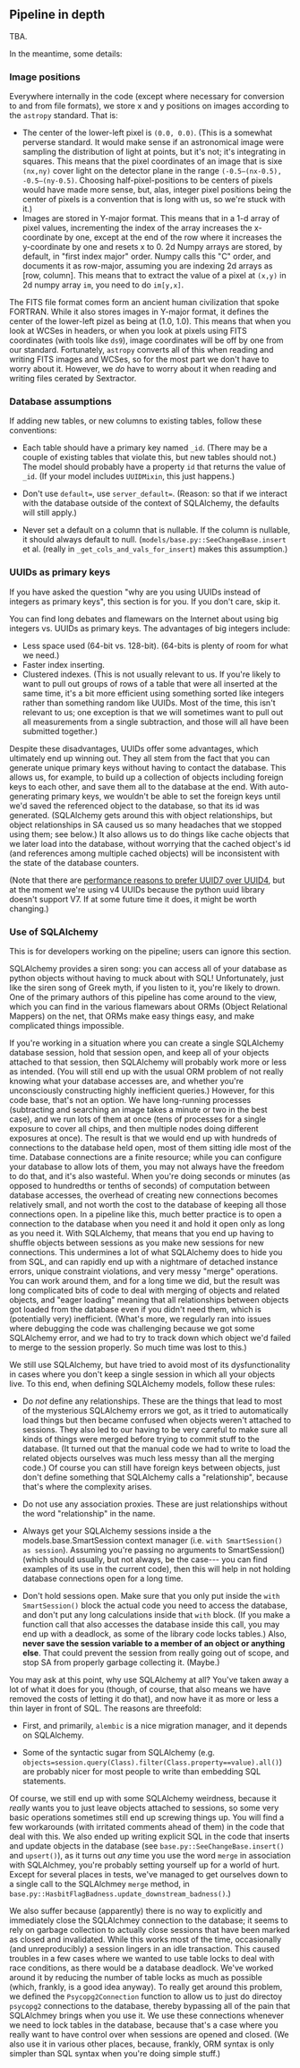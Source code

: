## Pipeline in depth

TBA.

In the meantime, some details:

### Image positions

Everywhere internally in the code (except where necessary for conversion to and from file formats), we store x and y positions on images according to the `astropy` standard.  That is:

* The center of the lower-left pixel is `(0.0, 0.0)`.  (This is a somewhat perverse standard.  It would make sense if an astronomical image were sampling the distribution of light at points, but it's not; it's integrating in squares.  This means that the pixel coordinates of an image that is sixe `(nx,ny)` cover light on the detector plane in the range `(-0.5–(nx-0.5), -0.5–(ny-0.5)`.  Choosing half-pixel-positions to be centers of pixels would have made more sense, but, alas, integer pixel positions being the center of pixels is a convention that is long with us, so we're stuck with it.)
* Images are stored in Y-major format.  This means that in a 1-d array of pixel values, incrementing the index of the array increases the x-coordinate by one, except at the end of the row where it increases the y-coordinate by one and resets x to 0.  2d Numpy arrays are stored, by default, in "first index major" order.  Numpy calls this "C" order, and documents it as row-major, assuming you are indexing 2d arrays as [row, column].  This means that to extract the value of a pixel at `(x,y)` in 2d numpy array `im`, you need to do `im[y,x]`.

The FITS file format comes form an ancient human civilization that spoke FORTRAN.  While it also stores images in Y-major format, it defines the center of the lower-left pizel as being at (1.0, 1.0).  This means that when you look at WCSes in headers, or when you look at pixels using FITS coordinates (with tools like `ds9`), image coordinates will be off by one from our standard.  Fortunately, `astropy` converts all of this when reading and writing FITS images and WCSes, so for the most part we don't have to worry about it.  However, we _do_ have to worry about it when reading and writing files cerated by Sextractor.

### Database assumptions

If adding new tables, or new columns to existing tables, follow these conventions:

* Each table should have a primary key named `_id`.  (There may be a couple of existing tables that violate this, but new tables should not.)  The model should probably have a property `id` that returns the value of `_id`.  (If your model includes `UUIDMixin`, this just happens.)

* Don't use `default=`, use `server_default=`.  (Reason: so that if we interact with the database outside of the context of SQLAlchemy, the defaults will still apply.)

* Never set a default on a column that is nullable.  If the column is nullable, it should always default to null.  (`models/base.py::SeeChangeBase.insert` et al. (really in `_get_cols_and_vals_for_insert`) makes this assumption.)

### UUIDs as primary keys

If you have asked the question "why are you using UUIDs instead of integers as primary keys", this section is for you.  If you don't care, skip it.

You can find long debates and flamewars on the Internet about using big integers vs. UUIDs as primary keys. The advantages of big integers include:

* Less space used (64-bit vs. 128-bit). (64-bits is plenty of room for what we need.)
* Faster index inserting.
* Clustered indexes. (This is not usually relevant to us. If you're likely to want to pull out groups of rows of a table that were all inserted at the same time, it's a bit more efficient using something sorted like integers rather than something random like UUIDs. Most of the time, this isn't relevant to us; one exception is that we will sometimes want to pull out all measurements from a single subtraction, and those will all have been submitted together.)

Despite these disadvantages, UUIDs offer some advantages, which ultimately end up winning out. They all stem from the fact that you can generate unique primary keys without having to contact the database. This allows us, for example, to build up a collection of objects including foreign keys to each other, and save them all to the database at the end. With auto-generating primary keys, we wouldn't be able to set the foreign keys until we'd saved the referenced object to the database, so that its id was generated. (SQLAlchemy gets around this with object relationships, but object relationships in SA caused us so many headaches that we stopped using them; see below.)  It also allows us to do things like cache objects that we later load into the database, without worrying that the cached object's id (and references among multiple cached objects) will be inconsistent with the state of the database counters.

(Note that there are [performance reasons to prefer UUID7 over UUID4](https://ardentperf.com/2024/02/03/uuid-benchmark-war/), but at the moment we're using v4 UUIDs because the python uuid library doesn't support V7.  If at some future time it does, it might be worth changing.)

### Use of SQLAlchemy

This is for developers working on the pipeline; users can ignore this section.

SQLAlchemy provides a siren song: you can access all of your database as python objects without having to muck about with SQL!  Unfortunately, just like the siren song of Greek myth, if you listen to it, you're likely to drown. One of the primary authors of this pipeline has come around to the view, which you can find in the various flamewars about ORMs (Object Relational Mappers) on the net, that ORMs make easy things easy, and make complicated things impossible.

If you're working in a situation where you can create a single SQLAlchemy database session, hold that session open, and keep all of your objects attached to that session, then SQLAlchemy will probably work more or less as intended. (You will still end up with the usual ORM problem of not really knowing what your database accesses are, and whether you're unconsciously constructing highly inefficient queries.)  However, for this code base, that's not an option. We have long-running processes (subtracting and searching an image takes a minute or two in the best case), and we run lots of them at once (tens of processes for a single exposure to cover all chips, and then multiple nodes doing different exposures at once). The result is that we would end up with hundreds of connections to the database held open, most of them sitting idle most of the time. Database connections are a finite resource; while you can configure your database to allow lots of them, you may not always have the freedom to do that, and it's also wasteful. When you're doing seconds or minutes (as opposed to hundredths or tenths of seconds) of computation between database accesses, the overhead of creating new connections becomes relatively small, and not worth the cost to the database of keeping all those connections open. In a pipeline like this, much better practice is to open a connection to the database when you need it and hold it open only as long as you need it. With SQLAlchemy, that means that you end up having to shuffle objects between sessions as you make new sessions for new connections.  This undermines a lot of what SQLAlchemy does to hide you from SQL, and can rapidly end up with a nightmare of detached instance errors, unique constraint violations, and very messy "merge" operations. You can work around them, and for a long time we did, but the result was long complicated bits of code to deal with merging of objects and related objects, and "eager loading" meaning that all relationships between objects got loaded from the database even if you didn't need them, which is (potentially very) inefficient. (What's more, we regularly ran into issues where debugging the code was challenging because we got some SQLAlchemy error, and we had to try to track down which object we'd failed to merge to the session properly. So much time was lost to this.)

We still use SQLAlchemy, but have tried to avoid most of its dysfunctionality in cases where you don't keep a single session in which all your objects live. To this end, when defining SQLAlchemy models, follow these rules:

* Do _not_ define any relationships. These are the things that lead to most of the mysterious SQLAlchemy errors we got, as it tried to automatically load things but then became confused when objects weren't attached to sessions. They also led to our having to be very careful to make sure all kinds of things were merged before trying to commit stuff to the database. (It turned out that the manual code we had to write to load the related objects ourselves was much less messy than all the merging code.)  Of course you can still have foreign keys between objects, just don't define something that SQLAlchemy calls a "relationship", because that's where the complexity arises.

* Do not use any association proxies. These are just relationships without the word "relationship" in the name.

* Always get your SQLAlchemy sessions inside a the models.base.SmartSession context manager (i.e. `with SmartSession() as session`). Assuming you're passing no arguments to SmartSession() (which should usually, but not always, be the case--- you can find examples of its use in the current code), then this will help in not holding database connections open for a long time.

* Don't hold sessions open. Make sure that you only put inside the `with SmartSession()` block the actual code you need to access the database, and don't put any long calculations inside that `with` block.  (If you make a function call that also accesses the database inside this call, you may end up with a deadlock, as some of the library code locks tables.)  Also, __never save the session variable to a member of an object or anything else__. That could prevent the session from really going out of scope, and stop SA from properly garbage collecting it.  (Maybe.)

You may ask at this point, why use SQLAlchemy at all?  You've taken away a lot of what it does for you (though, of course, that also means we have removed the costs of letting it do that), and now have it as more or less a thin layer in front of SQL. The reasons are threefold:

* First, and primarily, `alembic` is a nice migration manager, and it depends on SQLAlchemy.

* Some of the syntactic sugar from SQLAlchemy (e.g. `objects=session.query(Class).filter(Class.property==value).all()`) are probably nicer for most people to write than embedding SQL statements.

Of course, we still end up with some SQLAlchemy weirdness, because it _really_ wants you to just leave objects attached to sessions, so some very basic operations sometimes still end up screwing things up.  You will find a few workarounds (with irritated comments ahead of them) in the code that deal with this.  We also ended up writing explicit SQL in the code that inserts and update objects in the database (see `base.py::SeeChangeBase.insert()` and `upsert()`), as it turns out _any_ time you use the word `merge` in association with SQLAlchmey, you're probably setting yourself up for a world of hurt.  Except for several places in tests, we've managed to get ourselves down to a single call to the SQLAlchmey `merge` method, in `base.py::HasbitFlagBadness.update_downstream_badness()`.)

We also suffer because (apparently) there is no way to explicitly and immediately close the SQLAlchmey connection to the database; it seems to rely on garbage collection to actually close sessions that have been marked as closed and invalidated.  While this works most of the time, occasionally (and unreproducibly) a session lingers in an idle transaction.  This caused troubles in a few cases where we wanted to use table locks to deal with race conditions, as there would be a database deadlock.  We've worked around it by reducing the number of table locks as much as possible (which, frankly, is a good idea anyway).  To really get around this problem, we defined the `Psycopg2Connection` function to allow us to just do directoy `psycopg2` connections to the database, thereby bypassing all of the pain that SQLAlchmey brings when you use it.  We use these connections whenever we need to lock tables in the database, because that's a case where you really want to have control over when sessions are opened and closed.  (We also use it in various other places, because, frankly, ORM syntax is only simpler than SQL syntax when you're doing simple stuff.)
